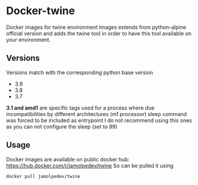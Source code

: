 # Docker-twine

Docker images for twine environment
Images extends from python-alpine official version and adds the twine tool in order to have this tool available on your environment.

## Versions

Versions match with the corresponding python base version

- 3.9
- 3.8
- 3.7

**3.1 and amd1** are specific tags used for a process where due incompatibilities by different architectures (m1 processor) sleep command was forced to be included as entrypoint I do not recommend using this ones as you can not configure the sleep (set to 99)

## Usage

Docker images are available on public docker hub: https://hub.docker.com/r/jamolpedev/twine
So can be pulled it using

```console
docker pull jamolpedev/twine
```
